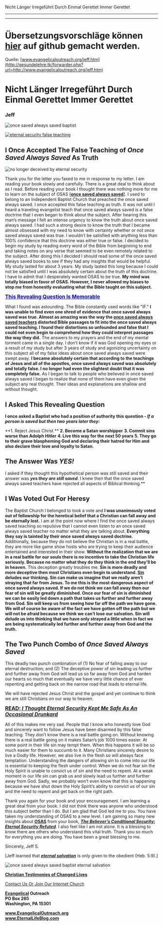 <!--t Nicht Länger Irregeführt Durch Einmal Gerettet Immer Gerettet - in Arbeit (0% übersetzt) t-->
<!--d d-->

Nicht Länger Irregeführt Durch Einmal Gerettet Immer Gerettet

- - - 
- - -

# Übersetzungsvorschläge können [hier](https://github.com/gesundelehre/gesundelehre_translate/blob/master/content/static/zeugnisse/nicht-laenger-irregefuehrt-durch-einmal-gerettet-immer-gerettet.md) auf github gemacht werden.

Quelle: [www.evangelicaloutreach.org/jeff.htm](http://gesundelehre.tk/forwarder.php?url=http://www.evangelicaloutreach.org/jeff.htm)


# Nicht Länger Irregeführt Durch Einmal Gerettet Immer Gerettet

### Jeff


![once saved always saved baptist](../files/pictures/a-colorb.gif)

[![eternal security false teaching](../s7.addthis.com/static/btn/v2/lg-share-en.gif)](http://www.addthis.com/bookmark.php?v=250&username=xa-4ce723c86d857fe0)


## I Once Accepted The False Teaching of _Once Saved Always Saved_ As Truth

![no longer deceived by eternal security](../files/pictures/glasses.jpg)

Thank you for the letter you faxed to me in response to my letter. I am reading your book slowly and carefully. There is a great deal to think about as I read. Before reading your book I thought there was nothing more for me to learn on the subject of OSAS [[**once saved always saved**](http://gesundelehre.tk/forwarder.php?url=http://www.evangelicaloutreach.org/jesus-es.html)]. I used to belong to an Independent Baptist Church that preached the once saved always saved. I once accepted this false teaching as truth. It was not until I heard a traveling evangelist teach that once saved always saved is a false doctrine that I even began to think about the subject. After hearing this man’s message I felt an intense urgency to know the truth about once saved always saved. I had such a strong desire to know the truth that I became almost obsessed with my need to know with certainty whether or not once saved always saved was true. I wouldn’t be satisfied with anything less than 100% confidence that this doctrine was either true or false. I decided to begin my study by reading every word of the Bible from beginning to end and taking notes on any verse that seemed to be even remotely related to the subject. After doing this I decided I should read some of the once saved always saved books to see if they had any insights that would be helpful. My study lasted for about 3 years. My study lasted this long because I could not be satisfied until I was absolutely certain about the truth of this doctrine. I have to admit that I desperately wanted OSAS to be true. **My mind was totally biased in favor of OSAS. However, I never allowed my biases to stop me from honestly evaluating what the Bible taught on this subject.**

<big>**[<font color="blue">This Revealing Question Is Memorable</font>](#once%20saved%20always%20saved)**</big>

What I found was astounding. The Bible constantly used words like "IF." **I was unable to find even one shred of evidence that once saved always saved was true. Almost as amazing was the way the [once saved always saved teachers](http://gesundelehre.tk/forwarder.php?url=http://www.evangelicaloutreach.org/eternal-security-teachers.html) distorted Bible passages to fit into the once saved always saved teaching. I found their distortions so unfounded and false that I could not even begin to comprehend how they could interpret passages the way they did.** The answers to my prayers and the end of my mental torment came in a single day. I don’t know if it was God opening my eyes or a result of my study but after 3 years of study and agonizing uncertainty on this subject all of my false ideas about once saved always saved were swept away. **I became absolutely certain that according to the teachings of Jesus and all of the apostles, once saved always saved was absolutely and totally false. I no longer had even the slightest doubt that it was completely false.** As I began to talk to people who believed in once saved always saved I began to realize that none of them have even given the subject any real thought. Their ideas and explanations are shallow and without thought.


<a name="once%20saved%20always%20saved"></a>
## I Asked This Revealing Question

**I once asked a Baptist who had a position of authority this question - _If a person is saved but then two years later they:_**

**1\. Reject Jesus Christ **
**2\. Become a Satan worshipper**
**3\. Commit sins worse than Adolph Hitler**
**4\. Live this way for the next 50 years**
**5\. They go to their grave blaspheming God and declaring their hatred for Him and also declare their love and loyalty to Satan.**



## The Answer Was _YES!_

I asked if they thought this hypothetical person was still saved and their answer was _**yes they are still saved**_. I knew then that the once saved always saved teachers have rejected all aspects of Biblical thinking.**



## I Was Voted Out For Heresy

The Baptist Church I belonged to took a vote and **I was unanimously voted out of fellowship for the heretical belief that a Christian can fall away and be eternally lost.** I am at the point now where I find the once saved always saved teaching so repulsive that I cannot even listen to an once saved always saved teacher no matter what they are talking about. **Everything they say is tainted by their once saved always saved doctrine.** Additionally, because they do not believe the Christian is in a real battle, they are more like game show hosts who are trying to keep their audience entertained and interested in their show. **Without the realization that we are in a real battle for our souls there is no incentive to take the Christian life seriously. Because no matter what they do they think in the end they’ll be in heaven.** This deception greatly troubles me. **Sin is more deadly and more deceptive then most Christians even begin to understand. [Sin](http://gesundelehre.tk/forwarder.php?url=http://www.evangelicaloutreach.org/sin.html) deludes our thinking. Sin can make us imagine that we really aren’t straying that far from Jesus. To me this is the most dangerous aspect of once saved always saved. If we do not think we can fall away then our fear of sin will be greatly diminished. Once our fear of sin is diminished we can be easily led down a path that takes us further and further away from God. Sin will keep us from seeing how far off the path we have gone. We will of course be aware of the fact we have gotten off the path but we will not be afraid because we think we can’t lose our salvation. Sin will delude us into thinking that we have only strayed a little when in fact we are being systematically led further and further away from God and the truth.**



## The Two Punch Combo of _Once Saved Always Saved_

This deadly two punch combination of (1) No fear of falling away to our eternal destruction; and (2) The deceptive power of sin leading us further and further away from God will lead us so far away from God and harden our hearts so much that eventually we have very little chance of ever repenting and getting back on the narrow road that leads to eternal life.

We will have rejected Jesus Christ and the gospel and yet continue to think we are still Christians on our way to heaven.

<big>[**READ: _I Thought Eternal Security Kept Me Safe As An Occasional Drunkard_**](http://gesundelehre.tk/forwarder.php?url=http://www.evangelicaloutreach.org/eternal-security-kept-me-safe-as-an-occasional-drunkard.htm)</big>

All of this makes me very sad. People that I know who honestly love God and sincerely want to follow Jesus have been disarmed by this false teaching. They don’t know there is a real battle going on. Without knowing there is a real battle going on it makes Satan’s job 1000 times easier. At some point in their life sin may tempt them. When this happens it will be so much easier for them to succumb to it. Many Christians sincerely desire to live a Godly life. However, we also live in the flesh so will always face temptation. Understanding the dangers of allowing sin to come into our life is essential to keeping the flesh under control. When we do not fear sin the Holy Spirit is unable to convict us of sin and the need to repent. At a weak moment in our life sin can grab us and slowly lead us further and further away from God. Sadly, we probably won’t even know that this is happening because we have shut down the Holy Spirit’s ability to convict us of our sin and the need to repent and get back on the right path.

Thank you again for your book and your encouragement. I am learning a great deal from your book. I did not think there was anyone who understood this subject better than I do. But I am glad that God led me to you. You have taken my understanding of OSAS to a new level. I am gaining so many new insights about [**OSAS**](http://gesundelehre.tk/forwarder.php?url=http://www.evangelicaloutreach.org/eternal-security.html) from your book, _[**The Believer's Conditional Security: Eternal Security Refuted**](http://gesundelehre.tk/forwarder.php?url=http://www.evangelicaloutreach.org/evangelical-books.html)_. I also feel like I am not alone. It is a blessing to know there are others who understand this vital truth. Thank you so much for everything you are doing. You have been a great blessing to me.

Sincerely,
 Jeff S.

[Jeff learned that _[**eternal salvation**](http://gesundelehre.tk/forwarder.php?url=http://www.evangelicaloutreach.org/getsaved.html)_ is only given to the obedient (Heb. 5:9).]

![once saved always saved baptist eternal salvation](../files/pictures/a-colorb.gif)

**[Christian Testimonies of Changed Lives](http://gesundelehre.tk/forwarder.php?url=http://www.evangelicaloutreach.org/paul.html)**

[Contact Us Or Join Our Internet Church](http://gesundelehre.tk/forwarder.php?url=http://www.evangelicaloutreach.org/contact.html)

**[Evangelical](http://gesundelehre.tk/forwarder.php?url=http://www.evangelicaloutreach.org/index.html) Outreach**  
**PO Box 265**  
**Washington, PA 15301**

**www.EvangelicalOutreach.org**  
**www.EternalLifeBlog.com**